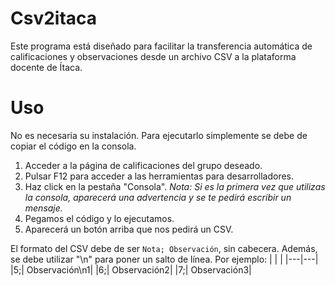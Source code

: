 # Csv2itaca
Este programa está diseñado para facilitar la transferencia automática de calificaciones y observaciones desde un archivo CSV a la plataforma docente de Ítaca.

# Uso
No es necesaria su instalación. Para ejecutarlo simplemente se debe de copiar el código en la consola.

1. Acceder a la página de calificaciones del grupo deseado.
2. Pulsar F12 para acceder a las herramientas para desarrolladores.
3. Haz click en la pestaña "Consola". _Nota: Si es la primera vez que utilizas la consola, aparecerá una advertencia y se te pedirá escribir un mensaje._
5. Pegamos el código y lo ejecutamos.
6. Aparecerá un botón arriba que nos pedirá un CSV.

El formato del CSV debe de ser `Nota; Observación`, sin cabecera. Además, se debe utilizar "\n" para poner un salto de línea. Por ejemplo:
|   |   |
|---|---|
|5;| Observación\n1|
|6;| Observación2|
|7;| Observación3|


